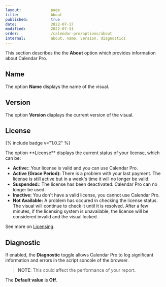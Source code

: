 ```yaml
---
layout:             page
title:              About 
published:          true
date:               2022-07-17
modified:           2022-07-31
order:              /calendar-pro/options/about
internal:           about, name, version, diagnostics
---
```

This section describes the the **About** option which provides information about Calendar Pro.

## Name
The option **Name** displays the name of the visual.

## Version
The option **Version** diaplays the current version of the visual.

## License
<p>{% include badge v="1.0.2" %}</p>
The option **License** displays the current status of your license, which can be:

- **Active:**: Your license is valid and you can use Calendar Pro.
- **Active (Grace Period):** There is a problem with your last payment. The license is still active but in a week's time it will no longer be valid.
- **Suspended:**: The license has been deactivated. Calendar Pro can no longer be used.
- **Inactive:** You don't have a valid license, you cannot use Calendar Pro.
- **Not Available:** A problem has occured in checking the license status. The visual will continue to check it until it is resolved. After a few minutes, if the licensing system is unavailable, the license will be considered invalid and the visual locked.

See more on [Licensing](../../licensing.md).

## Diagnostic
If enabled, the **Diagnostic** toggle allows Calendar Pro to log significant information and errors in the script soncole of the browser.
>**NOTE**: This could affect the performance of your report.

The **Default value** is **Off**.
